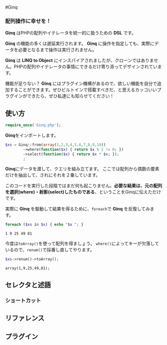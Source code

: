 #Ginq

### 配列操作に幸せを！

**Ginq** はPHPの配列やイテレータを統一的に扱うための **DSL** です。

**Ginq** の機能の多くは遅延実行されます。 **Ginq** に操作を指定しても、実際にデータを必要となるまで操作は実行されません。

**Ginq** は **LINQ to Object** にインスパイアされましたが、クローンではありません。PHPの配列やイテレータの事情にできるだけ寄り添ってデザインされています。

機能が足りない？ **Ginq** にはプラグイン機構があるので、欲しい機能を自分で追加することができます。ぜひビルトインで搭載すべきだ、と思えるカッコいいプラグインができたら、ぜひ私達にも知らせてください！

## 使い方


```php
require_once('Ginq.php');
```

**Ginq**をインポートします。

```php
$xs = Ginq::from(array(1,2,3,4,5,6,7,8,9,10))
        ->where(function($x) { return $x % 2 != 0; })
        ->select(function($x) { return $x * $x; });
        ;
```

**Ginq**にデータを渡して、クエリを組み立てます。
ここでは配列から偶数の要素だけを抽出して、されにそれを２乗しています。

このコードを実行した段階ではまだ何も起こりません。**必要な結果は、元の配列を選択(where)・射影(select)したものである**、ということをGinqに伝えただけです。

実際に **Ginq** を駆動して結果を得るために、`foreach`で **Ginq** を反復してみます。

```php
foreach ($xs in $x) { echo "$x "; }
```

```
1 9 25 49 81
```

今度は`toArray()`を使って配列を得ましょう。
`where()`によってキーが欠落しているので、`renum()`で採番し直してやります。

```php
$xs->renum()->toArray();
```

```
array(1,9,25,49,81);
```
## セレクタと述語

### ショートカット

## リファレンス

## プラグイン
